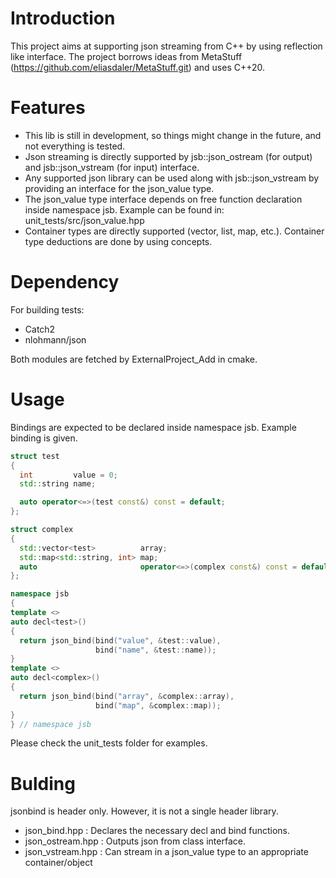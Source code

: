# Introduction

This project aims at supporting json streaming from C++ by using reflection like interface. 
The project borrows ideas from MetaStuff (https://github.com/eliasdaler/MetaStuff.git) and uses C++20.

# Features

- This lib is still in development, so things might change in the future, and not everything is tested.
- Json streaming is directly supported by jsb::json_ostream (for output) and jsb::json_vstream (for input) interface. 
- Any supported json library can be used along with jsb::json_vstream by providing an interface for the json_value type.
- The json_value type interface depends on free function declaration inside namespace jsb. Example can be found in:
unit_tests/src/json_value.hpp
- Container types are directly supported (vector, list, map, etc.). Container type deductions are done by using concepts.

# Dependency
For building tests:
- Catch2
- nlohmann/json

Both modules are fetched by ExternalProject_Add in cmake.

# Usage

Bindings are expected to be declared inside namespace jsb. Example binding is given.

```cpp
struct test
{
  int         value = 0;
  std::string name;

  auto operator<=>(test const&) const = default;
};

struct complex
{
  std::vector<test>          array;
  std::map<std::string, int> map;
  auto                       operator<=>(complex const&) const = default;
};

namespace jsb
{
template <>
auto decl<test>()
{
  return json_bind(bind("value", &test::value),
                   bind("name", &test::name));
}
template <>
auto decl<complex>()
{
  return json_bind(bind("array", &complex::array),
                   bind("map", &complex::map));
}
} // namespace jsb
```

Please check the unit_tests folder for examples.

# Bulding
jsonbind is header only. However, it is not a single header library.
- json_bind.hpp : Declares the necessary decl and bind functions.
- json_ostream.hpp : Outputs json from class interface.
- json_vstream.hpp : Can stream in a json_value type to an appropriate container/object

